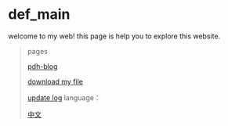 # def_main
welcome to my web!
this page is help you to explore this website.
>pages
>
>[pdh-blog](/blog "my blog!!!!")
>
>[download my file](/download "download pages")
>
>[update log](/update.txt)
>language：
>
>[中文](/zhcn "中文！")
